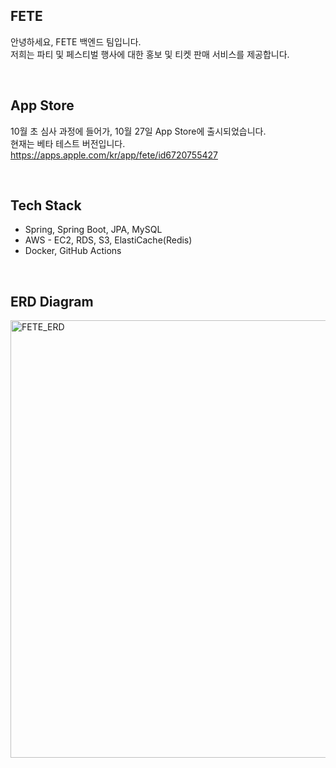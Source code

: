 FETE
---
안녕하세요, FETE 백엔드 팀입니다.<br>
저희는 파티 및 페스티벌 행사에 대한 홍보 및 티켓 판매 서비스를 제공합니다.

</br>

App Store
---
10월 초 심사 과정에 들어가, 10월 27일 App Store에 출시되었습니다.</br>
현재는 베타 테스트 버전입니다. </br>
https://apps.apple.com/kr/app/fete/id6720755427

</br>

Tech Stack
---
- Spring, Spring Boot, JPA, MySQL
- AWS - EC2, RDS, S3, ElastiCache(Redis)
- Docker, GitHub Actions

</br>

ERD Diagram
---
<img src="https://github.com/user-attachments/assets/4ee1d694-a905-41aa-9299-dfe537af1c15" alt="FETE_ERD" width="700"/>
